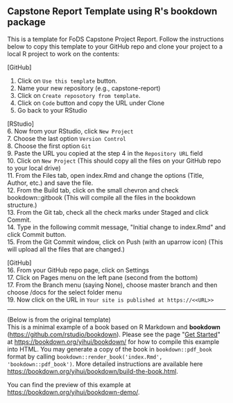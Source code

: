 ## Capstone Report Template using R's bookdown package
This is a template for FoDS Capstone Project Report. Follow the instructions below to copy this template to your GitHub repo and clone your project to a local R project to work on the contents:

[GitHub]  
1. Click on `Use this template` button.  
2. Name your new repository (e.g., capstone-report)  
3. Click on `Create reposotory from template`.  
4. Click on `Code` button and copy the URL under Clone
5. Go back to your RStudio

[RStudio]   
6. Now from your RStudio, click `New Project`  
7. Choose the last option `Version Control`  
8. Choose the first option `Git`  
9. Paste the URL you copied at the step 4 in the `Repository URL` field  
10. Click on `New Project` (This should copy all the files on your GitHub repo to your local drive)  
11. From the Files tab, open index.Rmd and change the options (Title, Author, etc.) and save the file.  
12. From the Build tab, click on the small chevron and check bookdown::gitbook (This will compile all the files in the bookdown structure.)  
13. From the Git tab, check all the check marks under Staged and click Commit.  
14. Type in the following commit message, "Initial change to index.Rmd" and click Commit button.  
15. From the Git Commit window, click on Push (with an uparrow icon) (This will upload all the files that are changed.)  
  
[GitHub]   
16. From your GitHub repo page, click on Settings  
17. Click on Pages menu on the left pane (second from the bottom)  
17. From the Branch menu (saying None), choose master branch and then choose /docs for the select folder menu  
19. Now click on the URL in `Your site is published at https://<<URL>> `  

-------
(Below is from the original template)   
This is a minimal example of a book based on R Markdown and **bookdown** (https://github.com/rstudio/bookdown). Please see the page "[Get Started](https://bookdown.org/yihui/bookdown/get-started.html)" at https://bookdown.org/yihui/bookdown/ for how to compile this example into HTML. You may generate a copy of the book in `bookdown::pdf_book` format by calling `bookdown::render_book('index.Rmd', 'bookdown::pdf_book')`. More detailed instructions are available here https://bookdown.org/yihui/bookdown/build-the-book.html.

You can find the preview of this example at https://bookdown.org/yihui/bookdown-demo/.

